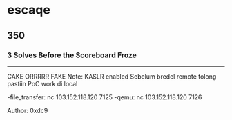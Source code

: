 # escaqe
## 350
### 3 Solves Before the Scoreboard Froze
---
CAKE ORRRRR FAKE
Note:
KASLR enabled
Sebelum bredel remote tolong pastiin PoC work di local

-file_transfer: nc 103.152.118.120 7125
-qemu: nc 103.152.118.120 7126

Author: 0xdc9